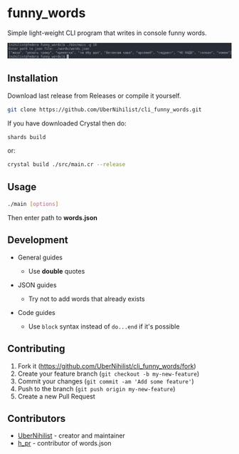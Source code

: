 # funny_words

Simple light-weight CLI program that writes in console funny words.

![sample](./assets/images/sample.png)

## Installation

Download last release from Releases or compile it yourself.

```bash
git clone https://github.com/UberNihilist/cli_funny_words.git
```

If you have downloaded Crystal then do:

```bash
shards build 
```

or:

```bash
crystal build ./src/main.cr --release
```

## Usage

```bash
./main [options]
```

Then enter path to **words.json**

## Development

* General guides
  * Use **double** quotes

* JSON guides
  * Try not to add words that already exists

* Code guides
  * Use `block` syntax instead of `do...end` if it's possible

## Contributing

1. Fork it (<https://github.com/UberNihilist/cli_funny_words/fork>)
2. Create your feature branch (`git checkout -b my-new-feature`)
3. Commit your changes (`git commit -am 'Add some feature'`)
4. Push to the branch (`git push origin my-new-feature`)
5. Create a new Pull Request

## Contributors

* [UberNihilist](https://github.com/UberNihilist) - creator and maintainer
* [h_pr](https://github.com/hackers-pr) - contributor of words.json
